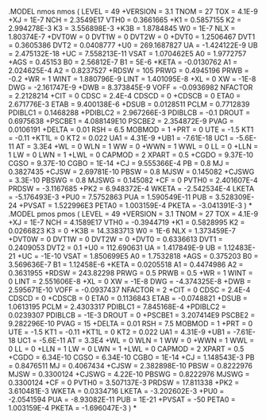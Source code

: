 
.MODEL nmos nmos ( LEVEL = 49
+VERSION = 3.1 TNOM = 27 TOX = 4.1E-9
+XJ = 1E-7 NCH = 2.3549E17 VTH0 = 0.3661665
+K1 = 0.5857155 K2 = 2.994278E-3 K3 = 3.556898E-3
+K3B = 1.8784845 W0 = 1E-7 NLX = 1.80374E-7
+DVT0W = 0 DVT1W = 0 DVT2W = 0
+DVT0 = 1.2506467 DVT1 = 0.3605386 DVT2 = 0.0408777
+U0 = 269.1687827 UA = -1.424122E-9 UB = 2.475132E-18
+UC = 7.558213E-11 VSAT = 1.070462E5 A0 = 1.9772757
+AGS = 0.45153 B0 = 2.56812E-7 B1 = 5E-6
+KETA = -0.0130762 A1 = 2.024625E-4 A2 = 0.8237527
+RDSW = 105 PRWG = 0.4945196 PRWB = -0.2
+WR = 1 WINT = 1.880796E-9 LINT = 1.401095E-8
+XL = 0 XW = -1E-8 DWG = -2.161747E-9
+DWB = 8.373845E-9 VOFF = -0.0936982 NFACTOR = 2.2128214
+CIT = 0 CDSC = 2.4E-4 CDSCD = 0
+CDSCB = 0 ETA0 = 2.671776E-3 ETAB = 9.400138E-6
+DSUB = 0.0128511 PCLM = 0.7712839 PDIBLC1 = 0.1468288
+PDIBLC2 = 2.967266E-3 PDIBLCB = -0.1 DROUT = 0.6975638
+PSCBE1 = 4.088149E10 PSCBE2 = 2.354872E-9 PVAG = 0.0106191
+DELTA = 0.01 RSH = 6.5 MOBMOD = 1
+PRT = 0 UTE = -1.5 KT1 = -0.11
+KT1L = 0 KT2 = 0.022 UA1 = 4.31E-9
+UB1 = -7.61E-18 UC1 = -5.6E-11 AT = 3.3E4
+WL = 0 WLN = 1 WW = 0
+WWN = 1 WWL = 0 LL = 0
+LLN = 1 LW = 0 LWN = 1
+LWL = 0 CAPMOD = 2 XPART = 0.5
+CGDO = 9.37E-10 CGSO = 9.37E-10 CGBO = 1E-14
+CJ = 9.555366E-4 PB = 0.8 MJ = 0.3827435
+CJSW = 2.69781E-10 PBSW = 0.8 MJSW = 0.145082
+CJSWG = 3.3E-10 PBSWG = 0.8 MJSWG = 0.145082
+CF = 0 PVTH0 = 2.401607E-4 PRDSW = -3.1167685
+PK2 = 6.948372E-4 WKETA = -2.542534E-4 LKETA = -5.176493E-3
+PU0 = 7.5752863 PUA = 1.590549E-11 PUB = 3.528309E-24
+PVSAT = 1.522996E3 PETA0 = 1.003159E-4 PKETA = -3.041391E-3 )
*
.MODEL pmos pmos ( LEVEL = 49
+VERSION = 3.1 TNOM = 27 TOX = 4.1E-9
+XJ = 1E-7 NCH = 4.1589E17 VTH0 = -0.3944719
+K1 = 0.5828995 K2 = 0.0266823 K3 = 0
+K3B = 14.3383713 W0 = 1E-6 NLX = 1.373459E-7
+DVT0W = 0 DVT1W = 0 DVT2W = 0
+DVT0 = 0.6336613 DVT1 = 0.2409053 DVT2 = 0.1
+U0 = 112.690631 UA = 1.417849E-9 UB = 1.12483E-21
+UC = -1E-10 VSAT = 1.850699E5 A0 = 1.7532818
+AGS = 0.375203 B0 = 3.569636E-7 B1 = 1.12458E-6
+KETA = 0.0205518 A1 = 0.4474986 A2 = 0.3631955
+RDSW = 243.82298 PRWG = 0.5 PRWB = 0.5
+WR = 1 WINT = 0 LINT = 2.551606E-8
+XL = 0 XW = -1E-8 DWG = -4.374325E-8
+DWB = 2.595671E-10 VOFF = -0.0937437 NFACTOR = 2
+CIT = 0 CDSC = 2.4E-4 CDSCD = 0
+CDSCB = 0 ETA0 = 0.1136843 ETAB = -0.0748821
+DSUB = 1.0613195 PCLM = 2.4303317 PDIBLC1 = 7.845168E-4
+PDIBLC2 = 0.0239307 PDIBLCB = -1E-3 DROUT = 0
+PSCBE1 = 3.207414E9 PSCBE2 = 9.282296E-10 PVAG = 15
+DELTA = 0.01 RSH = 7.5 MOBMOD = 1
+PRT = 0 UTE = -1.5 KT1 = -0.11
+KT1L = 0 KT2 = 0.022 UA1 = 4.31E-9
+UB1 = -7.61E-18 UC1 = -5.6E-11 AT = 3.3E4
+WL = 0 WLN = 1 WW = 0
+WWN = 1 WWL = 0 LL = 0
+LLN = 1 LW = 0 LWN = 1
+LWL = 0 CAPMOD = 2 XPART = 0.5
+CGDO = 6.34E-10 CGSO = 6.34E-10 CGBO = 1E-14
+CJ = 1.148543E-3 PB = 0.8476511 MJ = 0.4067434
+CJSW = 2.382898E-10 PBSW = 0.8222976 MJSW = 0.3300124
+CJSWG = 4.22E-10 PBSWG = 0.8222976 MJSWG = 0.3300124
+CF = 0 PVTH0 = 3.507137E-3 PRDSW = 17.811338
+PK2 = 3.610481E-3 WKETA = 0.0334716 LKETA = -3.202602E-3
+PU0 = -2.0541594 PUA = -8.93082E-11 PUB = 1E-21
+PVSAT = -50 PETA0 = 1.003159E-4 PKETA = -1.696047E-3 )
*
